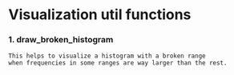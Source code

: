 # Visualization util functions

### 1. draw_broken_histogram
    This helps to visualize a histogram with a broken range
    when frequencies in some ranges are way larger than the rest.
